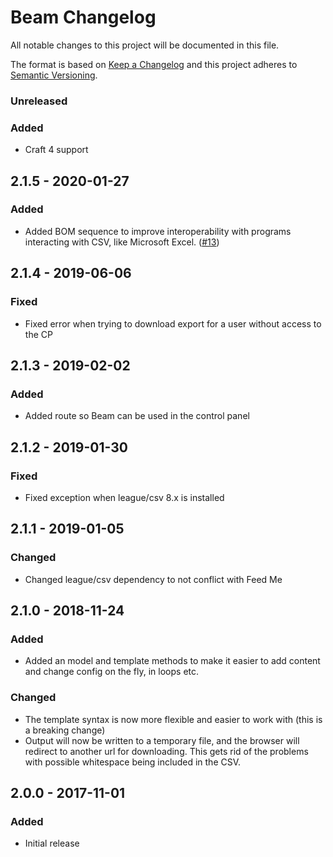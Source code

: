 # Beam Changelog

All notable changes to this project will be documented in this file.

The format is based on [Keep a Changelog](http://keepachangelog.com/) and this project adheres to [Semantic Versioning](http://semver.org/).

### Unreleased

### Added
- Craft 4 support

## 2.1.5 - 2020-01-27
### Added
- Added BOM sequence to improve interoperability with programs interacting with CSV, like Microsoft Excel. ([#13](https://github.com/sjelfull/craft3-beam/pull/13))

## 2.1.4 - 2019-06-06
### Fixed
- Fixed error when trying to download export for a user without access to the CP

## 2.1.3 - 2019-02-02
### Added
- Added route so Beam can be used in the control panel

## 2.1.2 - 2019-01-30
### Fixed
- Fixed exception when league/csv 8.x is installed

## 2.1.1 - 2019-01-05
### Changed
- Changed league/csv dependency to not conflict with Feed Me

## 2.1.0 - 2018-11-24
### Added
- Added an model and template methods to make it easier to add content and change config on the fly, in loops etc.

### Changed
- The template syntax is now more flexible and easier to work with (this is a breaking change)
- Output will now be written to a temporary file, and the browser will redirect to another url for downloading. This gets rid of the problems with possible whitespace being included in the CSV.

## 2.0.0 - 2017-11-01
### Added
- Initial release

